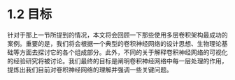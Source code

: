 # 1.2 目标

针对于那上一节所提到的情况，本文将会回顾一下那些使用多层卷积架构最成功的案例。重要的是，我们将会根据一个典型的卷积神经网络的设计思想、生物理论基础等方面去探讨它的各个组成部分。此外，不同的关于解释卷积神经网络的可视化的经验研究将被讨论。我们最终的目标是阐明卷积神经网络中每一层处理的作用，提炼出我们目前对卷积神经网络的理解并强调一些关键问题。

